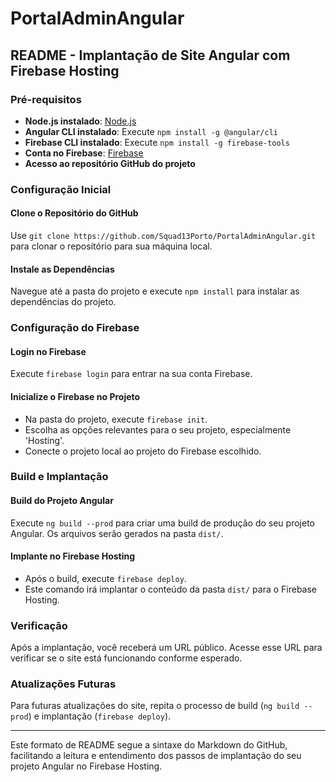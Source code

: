 <h1>PortalAdminAngular</h1><h2>README - Implantação de Site Angular com Firebase Hosting</h2><h3>Pré-requisitos</h3><ul><li><strong>Node.js instalado</strong>: <a href="https://nodejs.org/" target="_new">Node.js</a></li><li><strong>Angular CLI instalado</strong>: Execute <code>npm install -g @angular/cli</code></li><li><strong>Firebase CLI instalado</strong>: Execute <code>npm install -g firebase-tools</code></li><li><strong>Conta no Firebase</strong>: <a href="https://firebase.google.com/" target="_new">Firebase</a></li><li><strong>Acesso ao repositório GitHub do projeto</strong></li></ul><h3>Configuração Inicial</h3><h4>Clone o Repositório do GitHub</h4><p>Use <code>git clone https://github.com/Squad13Porto/PortalAdminAngular.git</code> para clonar o repositório para sua máquina local.</p><h4>Instale as Dependências</h4><p>Navegue até a pasta do projeto e execute <code>npm install</code> para instalar as dependências do projeto.</p><h3>Configuração do Firebase</h3><h4>Login no Firebase</h4><p>Execute <code>firebase login</code> para entrar na sua conta Firebase.</p><h4>Inicialize o Firebase no Projeto</h4><ul><li>Na pasta do projeto, execute <code>firebase init</code>.</li><li>Escolha as opções relevantes para o seu projeto, especialmente 'Hosting'.</li><li>Conecte o projeto local ao projeto do Firebase escolhido.</li></ul><h3>Build e Implantação</h3><h4>Build do Projeto Angular</h4><p>Execute <code>ng build --prod</code> para criar uma build de produção do seu projeto Angular. Os arquivos serão gerados na pasta <code>dist/</code>.</p><h4>Implante no Firebase Hosting</h4><ul><li>Após o build, execute <code>firebase deploy</code>.</li><li>Este comando irá implantar o conteúdo da pasta <code>dist/</code> para o Firebase Hosting.</li></ul><h3>Verificação</h3><p>Após a implantação, você receberá um URL público. Acesse esse URL para verificar se o site está funcionando conforme esperado.</p><h3>Atualizações Futuras</h3><p>Para futuras atualizações do site, repita o processo de build (<code>ng build --prod</code>) e implantação (<code>firebase deploy</code>).</p><hr><p>Este formato de README segue a sintaxe do Markdown do GitHub, facilitando a leitura e entendimento dos passos de implantação do seu projeto Angular no Firebase Hosting.</p>
